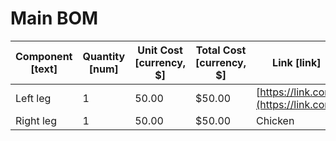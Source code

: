 # Main BOM

| Component [text] | Quantity [num] | Unit Cost [currency, $] | Total Cost [currency, $] | Link [link] |
| --- | --- | --- | --- | --- |
| Left leg | 1 | 50.00 | $50.00 | [https://link.com](https://link.com) |
| Right leg | 1 | 50.00 | $50.00 | Chicken |

